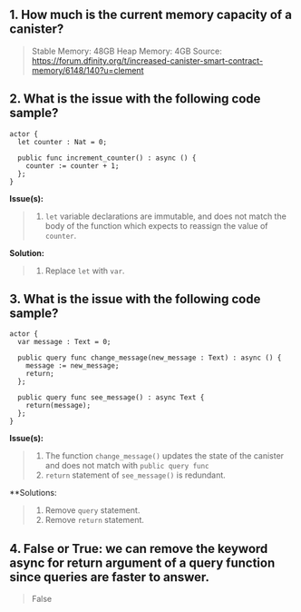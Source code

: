 ## 1. How much is the current memory capacity of a canister?

>Stable Memory: 48GB
>Heap Memory: 4GB
>Source: https://forum.dfinity.org/t/increased-canister-smart-contract-memory/6148/140?u=clement

## 2. What is the issue with the following code sample?
```
actor {
  let counter : Nat = 0;

  public func increment_counter() : async () {
    counter := counter + 1;
  };
}
```
**Issue(s):**
>1. `let` variable declarations are immutable, and does not match the body of the function which expects to reassign the value of `counter`.

**Solution:**
>1. Replace `let` with `var`.

## 3. What is the issue with the following code sample?
```
actor {
  var message : Text = 0;

  public query func change_message(new_message : Text) : async () {
    message := new_message;
    return;
  };
  
  public query func see_message() : async Text {
    return(message);
  };
}
```
**Issue(s):**
>1. The function `change_message()` updates the state of the canister and does not match with `public query func`
>2. `return` statement of `see_message()` is redundant.

**Solutions:
>1. Remove `query` statement.
>2. Remove `return` statement.

## 4. False or True: we can remove the keyword async for return argument of a query function since queries are faster to answer.

>False
